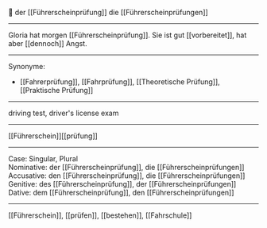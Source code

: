 
🔵 der [[Führerscheinprüfung]]
die [[Führerscheinprüfungen]]

---
Gloria hat morgen [[Führerscheinprüfung]]. Sie ist gut [[vorbereitet]], hat aber [[dennoch]] Angst. 


---
Synonyme:
- [[Fahrerprüfung]], [[Fahrprüfung]], [[Theoretische Prüfung]], [[Praktische Prüfung]]

---
driving test, driver's license exam

---
[[Führerschein]][[prüfung]]

---
Case: Singular, Plural  
Nominative: der [[Führerscheinprüfung]], die [[Führerscheinprüfungen]]  
Accusative: den [[Führerscheinprüfung]], die [[Führerscheinprüfungen]]  
Genitive: des [[Führerscheinprüfung]], der [[Führerscheinprüfungen]]  
Dative: dem [[Führerscheinprüfung]], den [[Führerscheinprüfungen]] 

---
[[Führerschein]], [[prüfen]], [[bestehen]], [[Fahrschule]]